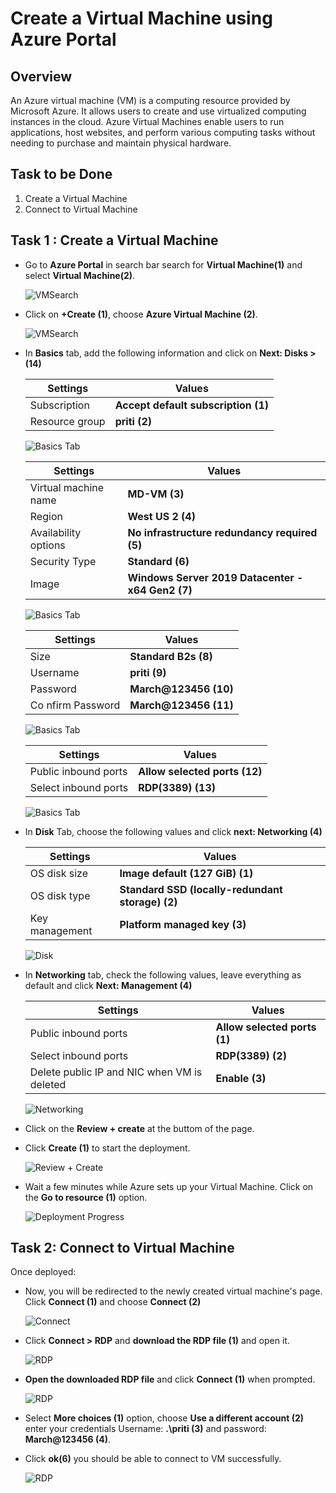 
# Create a Virtual Machine using Azure Portal


## Overview

An Azure virtual machine (VM) is a computing resource provided by Microsoft Azure. It allows users to create and use virtualized computing instances in the cloud. Azure Virtual Machines enable users to run applications, host websites, and perform various computing tasks without needing to purchase and maintain physical hardware.


## Task to be Done

1. Create a Virtual Machine
1. Connect to Virtual Machine


## Task 1 : Create a Virtual Machine

- Go to **Azure Portal** in search bar search for **Virtual Machine(1)** and select **Virtual Machine(2)**.

  ![VMSearch](Search.png)

- Click on **+Create (1)**, choose **Azure Virtual Machine (2)**.
 
  ![VMSearch](Create.png)

- In **Basics** tab, add the following information and click on **Next: Disks > (14)**


  | **Settings**                     | **Values**                                               |
  |----------------------------------|----------------------------------------------------------|
  | Subscription                    | **Accept default subscription (1)**                       |
  | Resource group                  | **priti (2)**                                             |


  ![Basics Tab](Basic1.png)

  | **Settings**                    | **Values**                                                |
  |---------------------------------|-----------------------------------------------------------|
  | Virtual machine name            | **MD-VM (3)**                                             |
  | Region                          | **West US 2 (4)**                                         |
  | Availability options            | **No infrastructure redundancy required (5)**             |
  | Security Type                   | **Standard (6)**                                          |
  | Image                           | **Windows Server 2019 Datacenter - x64 Gen2 (7)**         |

  ![Basics Tab](Basic2.png)

  | **Settings**                    | **Values**                                                |
  |---------------------------------|-----------------------------------------------------------|
  | Size                            | **Standard B2s (8)**                                      |
  | Username                        | **priti (9)**                                             |
  | Password                        | **March@123456 (10)**                                     |
  | Co nfirm Password                | **March@123456 (11)**                                     |
 
  ![Basics Tab](Basic3.png)

  | **Settings**                    | **Values**                                                |
  |---------------------------------|-----------------------------------------------------------|
  | Public inbound ports            | **Allow selected ports (12)**                             |
  | Select inbound ports            | **RDP(3389) (13)**                                        |

  ![Basics Tab](Basic4.png)
  

- In **Disk** Tab, choose the following values and click **next: Networking (4)**

  | **Settings**                     | **Values**                                                |
  |----------------------------------|-----------------------------------------------------------|
  | OS disk size                     | **Image default (127 GiB) (1)**                           |
  | OS disk type                     | **Standard SSD (locally-redundant storage) (2)**          |
  | Key management                   | **Platform managed key  (3)**                             |


  ![Disk](OSDisk.png)


- In **Networking** tab, check the following values, leave everything as default and click **Next: Management (4)**

  | **Settings**                                     | **Values**                                         |
  |--------------------------------------------------|----------------------------------------------------|
  | Public inbound ports                             | **Allow selected ports (1)**                       |
  | Select inbound ports                             | **RDP(3389) (2)**                                  |
  | Delete public IP and NIC when VM is deleted      | **Enable (3)**                                     |

  ![Networking](Networking.png)

- Click on the **Review + create** at the buttom of the page. 
- Click **Create (1)** to start the deployment.

  ![Review + Create](Review+Create.png)


- Wait a few minutes while Azure sets up your Virtual Machine. Click on the **Go to resource (1)** option.

  ![Deployment Progress](Deploymnet.png)


## Task 2: Connect to Virtual Machine

Once deployed:

- Now, you will be redirected to the newly created virtual machine's page. Click **Connect (1)** and choose **Connect (2)**

  ![Connect](Connect.png)

- Click **Connect > RDP** and **download the RDP file (1)** and open it.

  ![RDP](RDP.png)

- **Open the downloaded RDP file** and click **Connect (1)** when prompted.

  ![RDP](Prompt.png) 

- Select **More choices (1)** option, choose **Use a different account (2)** enter your credentials Username: **.\priti (3)** and password: **March@123456 (4)**. 
- Click **ok(6)** you should be able to connect to VM successfully.

  ![RDP](Credentials.png)





